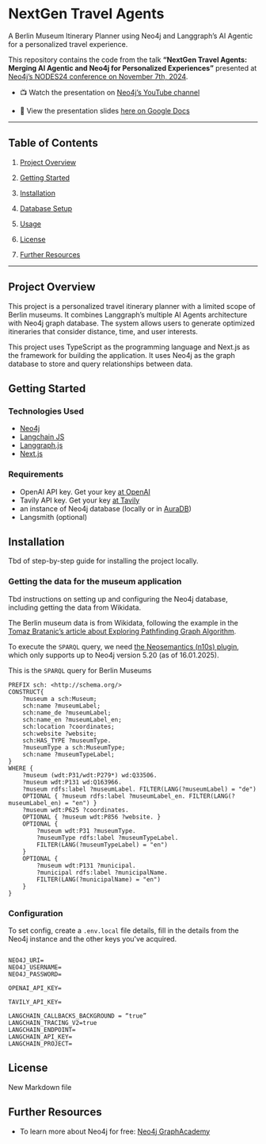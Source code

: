 # NextGen Travel Agents

A Berlin Museum Itinerary Planner using Neo4j and Langgraph’s AI Agentic for a personalized travel experience. 

This repository contains the code from the talk **“NextGen Travel Agents: Merging AI Agentic and Neo4j for Personalized Experiences”** presented at [Neo4j’s NODES24 conference on November 7th, 2024](https://neo4j.com/nodes2024/agenda/next-gen-travel-agents-merging-ai-agentic-and-neo4j-for-personalized-experiences/).

* 📺 Watch the presentation on [Neo4j’s YouTube channel](https://youtu.be/QskiaNqaqlc)

* 📄 View the presentation slides [here on Google Docs](https://docs.google.com/presentation/d/1eAT8y9IBUsIXxnR43OTbkb_Y31XVR-b7hrtgsi4KJ2g/edit?usp=sharing)

---

## Table of Contents

1. [Project Overview](#project-overview)

2. [Getting Started](#getting-started)

3. [Installation](#installation)

4. [Database Setup](#database-setup)

5. [Usage](#usage)

6. [License](#license)

7. [Further Resources](#further-resources)

---

## Project Overview

This project is a personalized travel itinerary planner with a limited scope of Berlin museums. It combines Langgraph’s multiple AI Agents architecture with Neo4j graph database. The system allows users to generate optimized itineraries that consider distance, time, and user interests.

This project uses TypeScript as the programming language and Next.js as the framework for building the application. It uses Neo4j as the graph database to store and query relationships between data.

## Getting Started

### Technologies Used

- [Neo4j](https://neo4j.com/) 
- [Langchain JS](https://js.langchain.com/docs/introduction/)
- [Langgraph.js](https://langchain-ai.github.io/langgraphjs/)
- [Next.js](https://nextjs.org/)

### Requirements

- OpenAI API key. Get your key [at OpenAI](https://openai.com/api/)
- Tavily API key. Get your key [at Tavily](https://tavily.com/)
- an instance of Neo4j database (locally or in [AuraDB](https://neo4j.com/product/auradb/)) 
- Langsmith (optional)

## Installation

Tbd of step-by-step guide for installing the project locally. 

### Getting the data for the museum application

Tbd instructions on setting up and configuring the Neo4j database, including getting the data from Wikidata.

The Berlin museum data is from Wikidata, following the example in the [Tomaz Bratanic’s article about Exploring Pathfinding Graph Algorithm](https://tbgraph.wordpress.com/2020/09/01/traveling-tourist-part-2-exploring-pathfinding-graph-algorithms/).

To execute the `SPARQL` query, we need [the Neosemantics (n10s) plugin](https://github.com/neo4j-labs/neosemantics), which only supports up to Neo4j version 5.20 (as of 16.01.2025).

This is the `SPARQL` query for Berlin Museums

```
PREFIX sch: <http://schema.org/> 
CONSTRUCT{ 
    ?museum a sch:Museum; 
    sch:name ?museumLabel; 
    sch:name_de ?museumLabel; 
    sch:name_en ?museumLabel_en; 
    sch:location ?coordinates; 
    sch:website ?website;
    sch:HAS_TYPE ?museumType. 
    ?museumType a sch:MuseumType;
    sch:name ?museumTypeLabel;
} 
WHERE { 
    ?museum (wdt:P31/wdt:P279*) wd:Q33506.
    ?museum wdt:P131 wd:Q163966. 
    ?museum rdfs:label ?museumLabel. FILTER(LANG(?museumLabel) = "de") 
    OPTIONAL { ?museum rdfs:label ?museumLabel_en. FILTER(LANG(?museumLabel_en) = "en") }
    ?museum wdt:P625 ?coordinates.
    OPTIONAL { ?museum wdt:P856 ?website. }
    OPTIONAL { 
        ?museum wdt:P31 ?museumType.
        ?museumType rdfs:label ?museumTypeLabel.
        FILTER(LANG(?museumTypeLabel) = "en")
    }
    OPTIONAL { 
        ?museum wdt:P131 ?municipal.
        ?municipal rdfs:label ?municipalName.
        FILTER(LANG(?municipalName) = "en")
    }
} 
```

### Configuration

To set config, create a `.env.local` file details, fill in the details from the Neo4j instance and the other keys you've acquired. 

```

NEO4J_URI=
NEO4J_USERNAME=
NEO4J_PASSWORD=

OPENAI_API_KEY=

TAVILY_API_KEY=

LANGCHAIN_CALLBACKS_BACKGROUND = “true”
LANGCHAIN_TRACING_V2=true
LANGCHAIN_ENDPOINT=
LANGCHAIN_API_KEY=
LANGCHAIN_PROJECT=  

```

## License

New Markdown file

## Further Resources

* To learn more about Neo4j for free: [Neo4j GraphAcademy](https://graphacademy.neo4j.com/)


